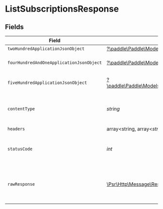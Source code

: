 # ListSubscriptionsResponse


## Fields

| Field                                                                                                                                                                 | Type                                                                                                                                                                  | Required                                                                                                                                                              | Description                                                                                                                                                           |
| --------------------------------------------------------------------------------------------------------------------------------------------------------------------- | --------------------------------------------------------------------------------------------------------------------------------------------------------------------- | --------------------------------------------------------------------------------------------------------------------------------------------------------------------- | --------------------------------------------------------------------------------------------------------------------------------------------------------------------- |
| `twoHundredApplicationJsonObject`                                                                                                                                     | [?\paddle\Paddle\Models\Operations\ListSubscriptionsResponseBody](../../models/operations/ListSubscriptionsResponseBody.md)                                           | :heavy_minus_sign:                                                                                                                                                    | OK                                                                                                                                                                    |
| `fourHundredAndOneApplicationJsonObject`                                                                                                                              | [?\paddle\Paddle\Models\Operations\ListSubscriptionsSubscriptionsResponseBody](../../models/operations/ListSubscriptionsSubscriptionsResponseBody.md)                 | :heavy_minus_sign:                                                                                                                                                    | General error response                                                                                                                                                |
| `fiveHundredApplicationJsonObject`                                                                                                                                    | [?\paddle\Paddle\Models\Operations\ListSubscriptionsSubscriptionsResponseResponseBody](../../models/operations/ListSubscriptionsSubscriptionsResponseResponseBody.md) | :heavy_minus_sign:                                                                                                                                                    | General error response                                                                                                                                                |
| `contentType`                                                                                                                                                         | *string*                                                                                                                                                              | :heavy_check_mark:                                                                                                                                                    | HTTP response content type for this operation                                                                                                                         |
| `headers`                                                                                                                                                             | array<string, array<*string*>>                                                                                                                                        | :heavy_minus_sign:                                                                                                                                                    | N/A                                                                                                                                                                   |
| `statusCode`                                                                                                                                                          | *int*                                                                                                                                                                 | :heavy_check_mark:                                                                                                                                                    | HTTP response status code for this operation                                                                                                                          |
| `rawResponse`                                                                                                                                                         | [\Psr\Http\Message\ResponseInterface](https://www.php-fig.org/psr/psr-7/#33-psrhttpmessageresponseinterface)                                                          | :heavy_minus_sign:                                                                                                                                                    | Raw HTTP response; suitable for custom response parsing                                                                                                               |